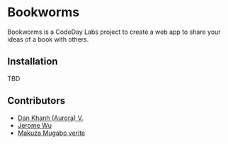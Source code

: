 Bookworms
=========

Bookworms is a CodeDay Labs project to create a web app to share your ideas of a book with others.

## Installation

TBD

## Contributors

- [Dan Khanh (Aurora) V.](https://www.linkedin.com/in/aurora-vo/)
- [Jerome Wu](https://www.linkedin.com/in/wenchiehwu/)
- [Makuza Mugabo verite](https://www.linkedin.com/in/makuza-mugabo-verite-99369a184/)
